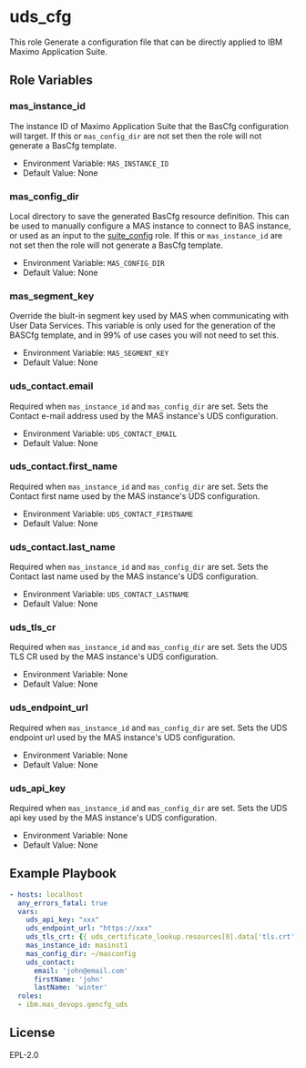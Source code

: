 uds_cfg
===========

 This role Generate a configuration file that can be directly applied to IBM Maximo Application Suite.


Role Variables
--------------


### mas_instance_id
The instance ID of Maximo Application Suite that the BasCfg configuration will target.  If this or `mas_config_dir` are not set then the role will not generate a BasCfg template.

- Environment Variable: `MAS_INSTANCE_ID`
- Default Value: None

### mas_config_dir
Local directory to save the generated BasCfg resource definition.  This can be used to manually configure a MAS instance to connect to BAS instance, or used as an input to the [suite_config](suite_config.md) role. If this or `mas_instance_id` are not set then the role will not generate a BasCfg template.

- Environment Variable: `MAS_CONFIG_DIR`
- Default Value: None

### mas_segment_key
Override the biult-in segment key used by MAS when communicating with User Data Services.  This variable is only used for the generation of the BASCfg template, and in 99% of use cases you will not need to set this.

- Environment Variable: `MAS_SEGMENT_KEY`
- Default Value: None

### uds_contact.email
Required when `mas_instance_id` and `mas_config_dir` are set.  Sets the Contact e-mail address used by the MAS instance's UDS configuration.

- Environment Variable: `UDS_CONTACT_EMAIL`
- Default Value: None

### uds_contact.first_name
Required when `mas_instance_id` and `mas_config_dir` are set.  Sets the Contact first name used by the MAS instance's UDS configuration.

- Environment Variable: `UDS_CONTACT_FIRSTNAME`
- Default Value: None

### uds_contact.last_name
Required when `mas_instance_id` and `mas_config_dir` are set.  Sets the Contact last name used by the MAS instance's UDS configuration.

- Environment Variable: `UDS_CONTACT_LASTNAME`
- Default Value: None

### uds_tls_cr
Required when `mas_instance_id` and `mas_config_dir` are set.  Sets the UDS TLS CR used by the MAS instance's UDS configuration.

- Environment Variable: None
- Default Value: None

### uds_endpoint_url
Required when `mas_instance_id` and `mas_config_dir` are set.  Sets the UDS endpoint url used by the MAS instance's UDS configuration.
- Environment Variable: None
- Default Value: None

### uds_api_key
Required when `mas_instance_id` and `mas_config_dir` are set.  Sets the UDS api key used by the MAS instance's UDS configuration.
- Environment Variable: None
- Default Value: None

Example Playbook
----------------

```yaml
- hosts: localhost
  any_errors_fatal: true
  vars:
    uds_api_key: "xxx"
    uds_endpoint_url: "https://xxx"
    uds_tls_crt: {{ uds_certificate_lookup.resources[0].data['tls.crt'] | b64decode | regex_findall('(-----BEGIN .+?-----(?s).+?-----END .+?-----)', multiline=True, ignorecase=True) }}
    mas_instance_id: masinst1
    mas_config_dir: ~/masconfig
    uds_contact:
      email: 'john@email.com'
      firstName: 'john'
      lastName: 'winter'
  roles:
  - ibm.mas_devops.gencfg_uds
```

License
-------

EPL-2.0
